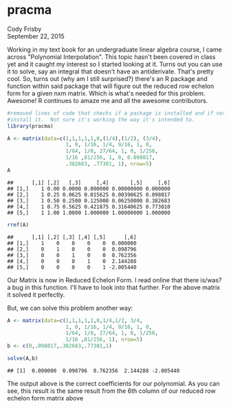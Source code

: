 # pracma
Cody Frisby  
September 22, 2015  

Working in my text book for an undergraduate linear algebra course, I came across "Polynomial Interpolation".  This topic hasn't been covered in class yet and it caught my interest so I started looking at it.  Turns out you can use it to solve, say an integral that doesn't have an antiderivate. That's pretty cool.  So, turns out (why am I still surprised?) there's an R package and function within said package that will figure out the reduced row echelon form for a given nxm matrix.  Which is what's needed for this problem.  Awesome!  R continues to amaze me and all the awesome contributors.


```r
#removed lines of code that checks if a package is installed and if not attempts to
#install it.  Not sure it's working the way it's intended to.
library(pracma)

A <- matrix(data=c(1,1,1,1,1,0,(1/4),(1/2), (3/4), 
                   1, 0, 1/16, 1/4, 9/16, 1, 0, 
                   1/64, 1/8, 27/64, 1, 0, 1/256, 
                   1/16 ,81/256, 1, 0, 0.098017, 
                   .382683, .77301, 1), nrow=5)
A
```

```
##      [,1] [,2]   [,3]     [,4]       [,5]     [,6]
## [1,]    1 0.00 0.0000 0.000000 0.00000000 0.000000
## [2,]    1 0.25 0.0625 0.015625 0.00390625 0.098017
## [3,]    1 0.50 0.2500 0.125000 0.06250000 0.382683
## [4,]    1 0.75 0.5625 0.421875 0.31640625 0.773010
## [5,]    1 1.00 1.0000 1.000000 1.00000000 1.000000
```

```r
rref(A)
```

```
##      [,1] [,2] [,3] [,4] [,5]      [,6]
## [1,]    1    0    0    0    0  0.000000
## [2,]    0    1    0    0    0  0.098796
## [3,]    0    0    1    0    0  0.762356
## [4,]    0    0    0    1    0  2.144288
## [5,]    0    0    0    0    1 -2.005440
```
Our Matrix is now in Reduced Echelon Form.  I read online that there is/was? a bug in this function.  I'll have to look into that further.  For the above matrix it solved it perfectly.

But, we can solve this problem another way:

```r
A <- matrix(data=c(1,1,1,1,1,0,1/4,1/2, 3/4, 
                   1, 0, 1/16, 1/4, 9/16, 1, 0, 
                   1/64, 1/8, 27/64, 1, 0, 1/256, 
                   1/16 ,81/256, 1), nrow=5)
b <- c(0,.098017,.382683,.77301,1)

solve(A,b)
```

```
## [1]  0.000000  0.098796  0.762356  2.144288 -2.005440
```
The output above is the correct coefficients for our polynomial.  As you can see, this result is the same result from the 6th column of our reduced row echelon form matrix above
